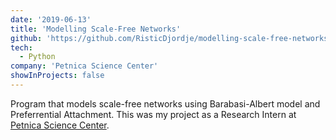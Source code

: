 ```yaml
---
date: '2019-06-13'
title: 'Modelling Scale-Free Networks'
github: 'https://github.com/RisticDjordje/modelling-scale-free-networks'
tech:
  - Python
company: 'Petnica Science Center'
showInProjects: false
---
```


Program that models scale-free networks using Barabasi-Albert model and Preferrential Attachment. This was my project as a Research Intern at [Petnica Science Center](https://www.petnica.rs/).
